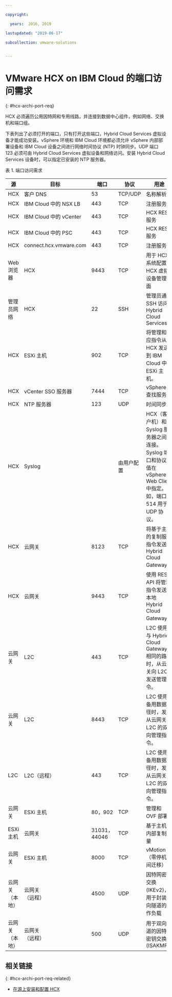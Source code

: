 ```yaml
---

copyright:

  years:  2016, 2019

lastupdated: "2019-06-17"

subcollection: vmware-solutions


---
```

# VMware HCX on IBM Cloud 的端口访问需求
{: #hcx-archi-port-req}

HCX 必须遍历公用因特网和专用线路，并连接到数据中心组件，例如网络、交换机和端口组。

下表列出了必须打开的端口，只有打开这些端口，Hybrid Cloud Services 虚拟设备才能成功安装。vSphere 环境和 IBM Cloud 环境都必须允许 vSphere 内部部署设备和 IBM Cloud 设备之间进行网络时间协议 (NTP) 时钟同步。UDP 端口 123 必须可由 Hybrid Cloud Services 虚拟设备和网络访问。安装 Hybrid Cloud Services 设备时，可以指定已安装的 NTP 服务器。

表 1. 端口访问需求

|源|目标|端口|协议|用途|服务|
|--------|--------------|------|----------|-----------------|----------|
|HCX|客户 DNS|53|TCP/UDP|名称解析|DNS|
|HCX|IBM Cloud 中的 NSX LB|443|TCP|注册服务|HTTPS|
|HCX|IBM Cloud 中的 vCenter|443|TCP|HCX REST 服务|HTTPS|
|HCX|IBM Cloud 中的 PSC|443|TCP|HCX REST 服务|HTTPS|
|HCX|connect.hcx.vmware.com|443|TCP|注册服务|HTTPS|
|Web 浏览器|HCX|9443|TCP|用于 HCX 系统配置的 HCX 虚拟设备管理界面|HTTPS|
|管理员网络|HCX|22|SSH|管理员通过 SSH 访问 Hybrid Cloud Services|SSH|
|HCX|ESXi 主机|902|TCP|将管理和供应指令从 HCX 发送到 IBM Cloud 中的 ESXi 主机。|内部|
|HCX|vCenter SSO 服务器|7444|TCP|vSphere 查找服务|  |
|HCX|NTP 服务器|123|UDP|时间同步| |
|HCX|Syslog|   |由用户配置|HCX（客户机）和 Syslog 服务器之间的连接。Syslog 端口和协议的值在 vSphere Web Client 中指定。例如，端口 514 用于 UDP 协议。| |
|HCX|云网关|8123|TCP|将基于主机的复制服务指令发送到 Hybrid Cloud Gateway。|HTTP|
|HCX|云网关|9443|TCP|使用 REST API 将管理指令发送到本地 Hybrid Cloud Gateway。|HTTP</br>HTTPS|
|云网关|L2C|443|TCP|L2C 使用与 Hybrid Cloud Gateway 相同的路径时，从云网关向 L2C 发送管理指令。|HTTP</br>HTTPS|
|云网关|L2C|8443|TCP|L2C 使用备用数据路径时，发送从云网关到 L2C 的双向管理指令。|HTTP</br>HTTPS|
|L2C|L2C（远程）|443|TCP|L2C 使用备用数据路径时，发送从云网关到 L2C 的双向管理指令。|HTTP</br>HTTPS|
|云网关|ESXi 主机|80，902|TCP|管理和 OVF 部署|内部|
|ESXi 主机|云网关|31031，44046|TCP|基于主机的内部复制流量|内部|
|云网关|ESXi 主机|8000|TCP|vMotion（零停机时间迁移）|  |
|云网关（本地）|云网关</br>（远程）|4500|UDP|因特网密钥交换 (IKEv2)，用于封装双向隧道的工作负载|IPSEC|
|云网关（本地）|云网关</br>（远程）|500|UDP|用于双向隧道的因特网密钥交换 (ISAKMP)|IPSEC|

## 相关链接
{: #hcx-archi-port-req-related}

* [在源上安装和配置 HCX](/docs/services/vmwaresolutions/archiref/hcx-archi?topic=vmware-solutions-hcx-archi-install-cfg-src)
